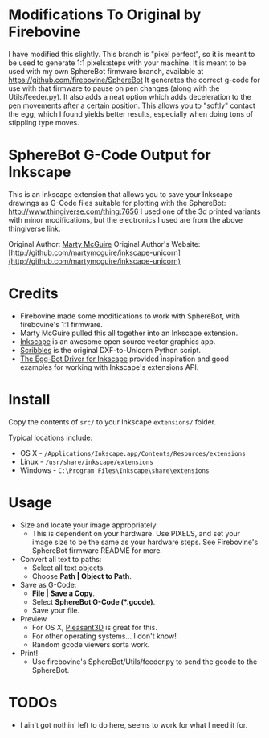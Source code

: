 Modifications To Original by Firebovine
=======================================

I have modified this slightly. This branch is "pixel perfect", so it is meant to be used to generate 1:1 pixels:steps with your machine.
It is meant to be used with my own SphereBot firmware branch, available at https://github.com/firebovine/SphereBot
It generates the correct g-code for use with that firmware to pause on pen changes (along with the Utils/feeder.py).
It also adds a neat option which adds deceleration to the pen movements after a certain position. This allows you to "softly" contact the egg,
which I found yields better results, especially when doing tons of stippling type moves.


SphereBot G-Code Output for Inkscape
===========================================

This is an Inkscape extension that allows you to save your Inkscape drawings as
G-Code files suitable for plotting with the SphereBot: http://www.thingiverse.com/thing:7656
I used one of the 3d printed variants with minor modifications, but the electronics I used are from the above thingiverse link.

Original Author: [Marty McGuire](http://github.com/martymcguire)
Original Author's Website: [http://github.com/martymcguire/inkscape-unicorn](http://github.com/martymcguire/inkscape-unicorn)

Credits
=======

* Firebovine made some modifications to work with SphereBot, with firebovine's 1:1 firmware.
* Marty McGuire pulled this all together into an Inkscape extension.
* [Inkscape](http://www.inkscape.org/) is an awesome open source vector graphics app.
* [Scribbles](https://github.com/makerbot/Makerbot/tree/master/Unicorn/Scribbles%20Scripts) is the original DXF-to-Unicorn Python script.
* [The Egg-Bot Driver for Inkscape](http://code.google.com/p/eggbotcode/) provided inspiration and good examples for working with Inkscape's extensions API.

Install
=======

Copy the contents of `src/` to your Inkscape `extensions/` folder.

Typical locations include:

* OS X - `/Applications/Inkscape.app/Contents/Resources/extensions`
* Linux - `/usr/share/inkscape/extensions`
* Windows - `C:\Program Files\Inkscape\share\extensions`

Usage
=====

* Size and locate your image appropriately:
	* This is dependent on your hardware. Use PIXELS, and set your image size to be the same as your hardware steps. See Firebovine's SphereBot firmware README for more.
* Convert all text to paths:
	* Select all text objects.
	* Choose **Path | Object to Path**.
* Save as G-Code:
	* **File | Save a Copy**.
	* Select **SphereBot G-Code (\*.gcode)**.
	* Save your file.
* Preview
	* For OS X, [Pleasant3D](http://www.pleasantsoftware.com/developer/pleasant3d/index.shtml) is great for this.
	* For other operating systems... I don't know!
  * Random gcode viewers sorta work.
* Print!
  * Use firebovine's SphereBot/Utils/feeder.py to send the gcode to the SphereBot.

TODOs
=====
* I ain't got nothin' left to do here, seems to work for what I need it for.
